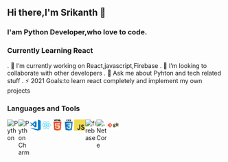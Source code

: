## Hi there,I'm Srikanth 👋 

### I'am Python Developer,who love to code.
### Currently Learning React

. 🔭 I’m currently working on React,javascript,Firebase
. 👯 I’m looking to collaborate with other developers
. 💬 Ask me about Pyhton and tech related stuff
. ⚡ 2021 Goals:to learn react completely and implement my own projects

### Languages and Tools

<img align="left" alt="Python" width="26px" src="https://upload.wikimedia.org/wikipedia/commons/thumb/c/c3/Python-logo-notext.svg/1024px-Python-logo-notext.svg.png" style="max-width:100%;">

<img align="left" alt="Python Charm" width="26px" src="https://upload.wikimedia.org/wikipedia/commons/thumb/a/a1/PyCharm_Logo.svg/768px-PyCharm_Logo.svg.png" style="max-width:100%;">

<img align="left" alt="Visual Studio Code" width="26px" src="https://raw.githubusercontent.com/github/explore/80688e429a7d4ef2fca1e82350fe8e3517d3494d/topics/visual-studio-code/visual-studio-code.png" style="max-width:100%;">

<img align="left" alt="React" width="26px" src="https://raw.githubusercontent.com/github/explore/80688e429a7d4ef2fca1e82350fe8e3517d3494d/topics/react/react.png" style="max-width:100%;">

<img align="left" alt="HTML5" width="26px" src="https://raw.githubusercontent.com/github/explore/80688e429a7d4ef2fca1e82350fe8e3517d3494d/topics/html/html.png" style="max-width:100%;">

<img align="left" alt="CSS3" width="26px" src="https://raw.githubusercontent.com/github/explore/80688e429a7d4ef2fca1e82350fe8e3517d3494d/topics/css/css.png" style="max-width:100%;">

<img align="left" alt="JavaScript" width="26px" src="https://raw.githubusercontent.com/github/explore/80688e429a7d4ef2fca1e82350fe8e3517d3494d/topics/javascript/javascript.png" style="max-width:100%;">

<img align="left" alt="firebase" width="26px" src="https://firebase.google.com/downloads/brand-guidelines/PNG/logo-standard.png" style="max-width:100%;">

<img align="left" alt=".Net Core" width="26px" src="https://upload.wikimedia.org/wikipedia/commons/thumb/e/ee/.NET_Core_Logo.svg/768px-.NET_Core_Logo.svg.png" style="max-width:100%;">

<img align="left" alt="Git" width="26px" src="https://raw.githubusercontent.com/github/explore/80688e429a7d4ef2fca1e82350fe8e3517d3494d/topics/git/git.png" style="max-width:100%;">



